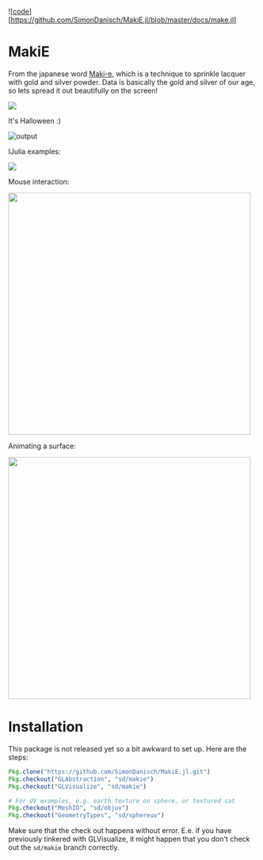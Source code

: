 ![[code](https://github.com/SimonDanisch/MakiE.jl/blob/master/test/makie_header.jl)][https://github.com/SimonDanisch/MakiE.jl/blob/master/docs/make.jl]

# MakiE

From the japanese word [Maki-e](https://en.wikipedia.org/wiki/Maki-e), which is a technique to sprinkle lacquer with gold and silver powder.
Data is basically the gold and silver of our age, so lets spread it out beautifully on the screen!



[![](https://img.shields.io/badge/docs-stable-blue.svg)](http://www.glvisualize.com/MakiE.jl/stable/)

It's Halloween :)

![output](https://user-images.githubusercontent.com/1010467/32203311-b6624fd6-bde2-11e7-97ca-23cc41c7a475.gif)

IJulia examples:

[![](https://user-images.githubusercontent.com/1010467/32204865-33482ddc-bdec-11e7-9693-b94d999187dc.png)](https://gist.github.com/SimonDanisch/8f5489cffaf6b89c9a3712ba3eb12a84)




Mouse interaction:

[<img src="https://user-images.githubusercontent.com/1010467/31519651-5992ca62-afa3-11e7-8b10-b66e6d6bee42.png" width="489">](https://vimeo.com/237204560 "Mouse Interaction")

Animating a surface:

[<img src="https://user-images.githubusercontent.com/1010467/31519521-fd67907e-afa2-11e7-8c43-5f125780ae26.png" width="489">](https://vimeo.com/237284958 "Surface Plot")


# Installation

This package is not released yet so a bit awkward to set up. Here are the steps:

```julia
Pkg.clone("https://github.com/SimonDanisch/MakiE.jl.git")
Pkg.checkout("GLAbstraction", "sd/makie")
Pkg.checkout("GLVisualize", "sd/makie")

# For UV examples, e.g. earth texture on sphere, or textured cat
Pkg.checkout("MeshIO", "sd/objuv")
Pkg.checkout("GeometryTypes", "sd/sphereuv")
```

Make sure that the check out happens without error. E.e. if you have previously tinkered with GLVisualize, it might happen that you don't check out the `sd/makie` branch correctly.
